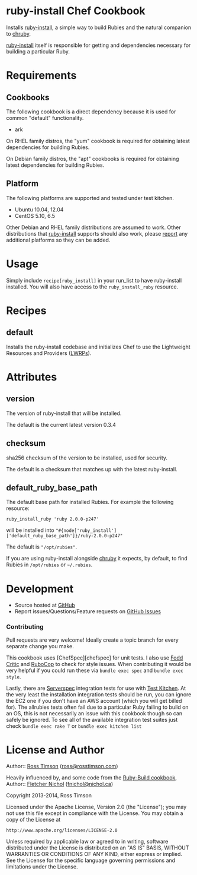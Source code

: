 ruby-install Chef Cookbook
==========================

Installs [ruby-install][ruby-install], a simple way to build Rubies and
the natural companion to [chruby][chruby].

[ruby-install][ruby-install] itself is responsible for getting and
dependencies necessary for building a particular Ruby.

Requirements
============

Cookbooks
---------

The following cookbook is a direct dependency because it is used for
common "default" functionality.

* ark

On RHEL family distros, the "yum" cookbook is required for obtaining
latest dependencies for building Rubies.

On Debian family distros, the "apt" cookbooks is required for obtaining
latest dependencies for building Rubies.

Platform
--------

The following platforms are supported and tested under test kitchen.

* Ubuntu 10.04, 12.04
* CentOS 5.10, 6.5

Other Debian and RHEL family distributions are assumed to work.  Other
distributions that [ruby-install][ruby-install] supports should also
work, please [report][issues] any additional platforms so they can be
added.

Usage
=====

Simply include `recipe[ruby_install]` in your run_list to have
ruby-install installed.  You will also have access to the
`ruby_install_ruby` resource.

Recipes
=======

default
-------

Installs the ruby-install codebase and initializes Chef to use the
Lightweight Resources and Providers ([LWRPs][lwrp]).

Attributes
==========

version
-------

The version of ruby-install that will be installed.

The default is the current latest version 0.3.4

checksum
--------

sha256 checksum of the version to be installed, used for security.

The default is a checksum that matches up with the latest ruby-install.

default_ruby_base_path
----------------------

The default base path for installed Rubies.  For example the following
resource:

    ruby_install_ruby 'ruby 2.0.0-p247'

will be installed into 
`"#{node['ruby_install']['default_ruby_base_path']}/ruby-2.0.0-p247"`

The default is `"/opt/rubies"`.

If you are using ruby-install alongside [chruby][chruby] it expects, by
default, to find Rubies in `/opt/rubies` or `~/.rubies`.

Development
===========

* Source hosted at [GitHub][repo]
* Report issues/Questions/Feature requests on [GitHub Issues][issues]

### Contributing

Pull requests are very welcome! Ideally create a topic branch for every
separate change you make.

This cookbook uses [ChefSpec][chefspec] for unit tests. I also use [Fodd
Critic][foodcritic] and [RuboCop][rubocop] to check for style issues.
When contributing it would be very helpful if you could run these via
`bundle exec spec` and `bundle exec style`.

Lastly, there are [Serverspec][serverspec] integration tests for use
with [Test Kitchen][testkitchen]. At the very least the installation
integration tests should be run, you can ignore the EC2 one if you don't
have an AWS account (which you will get billed for). The allrubies tests
often fail due to a particular Ruby failing to build on an OS, this is
not necessarily an issue with this cookbook though so can safely be
ignored. To see all of the available integration test suites just check
`bundle exec rake T` or `bundle exec kitchen list`

License and Author
==================

Author:: [Ross Timson][rosstimson] (<ross@rosstimson.com>)

Heavily influenced by, and some code from the [Ruby-Build
cookbook][chef-ruby_build], Author:: [Fletcher Nichol][fnichol] (<fnichol@nichol.ca>)

Copyright 2013-2014, Ross Timson

Licensed under the Apache License, Version 2.0 (the "License");
you may not use this file except in compliance with the License.
You may obtain a copy of the License at

    http://www.apache.org/licenses/LICENSE-2.0

Unless required by applicable law or agreed to in writing, software
distributed under the License is distributed on an "AS IS" BASIS,
WITHOUT WARRANTIES OR CONDITIONS OF ANY KIND, either express or implied.
See the License for the specific language governing permissions and
limitations under the License.


[rosstimson]:         https://github.com/rosstimson
[fnichol]:            https://github.com/fnichol
[repo]:               https://github.com/rosstimson/chef-ruby_install
[issues]:             https://github.com/rosstimson/chef-ruby_install/issues
[chef-ruby_build]:    https://github.com/fnichol/chef-ruby_build
[ruby-install]:       https://github.com/postmodern/ruby-install
[chruby]:             https://github.com/postmodern/chruby
[lwrp]:               http://wiki.opscode.com/display/chef/Lightweight+Resources+and+Providers+%28LWRP%29
[chefsepc]:           https://github.com/sethvargo/chefspec
[foodcritic]:         https://github.com/acrmp/foodcritic
[rubocop]:            https://github.com/bbatsov/rubocop
[serverspec]:         https://github.com/serverspec/serverspec
[testkitchen]:        https://github.com/test-kitchen/test-kitchen
